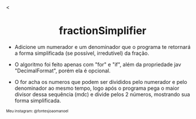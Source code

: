 <<!DOCTYPE html>
<html>
<head>
	<meta charset="utf-8">
	<title></title>
</head>
<body>
<ul>
<h1 align="center"> fractionSimplifier </h1></li>
<li><p align="justify"> Adicione um numerador e um denominador que o programa te retornará a forma simplificada (se possível, irredutível) da fração.</p></li>
<li><p align="justify" style="text-align: left;">O algoritmo foi feito apenas com "for" e "if", além da propriedade jav "DecimalFormat", porém ela é opcional. </p></li>
<li><p align="justify" style="text-align: left;">O for acha os numeros que podem ser divididos pelo numerador e pelo denominador ao mesmo tempo, logo após o programa pega o maior divisor dessa sequência (mdc) e divide pelos 2 números, mostrando sua forma simplificada. </p></li>
</ul>
<p style="font-size: 10px;">Meu instagram: @fontesjoaomanoel</p>
</body>
</html>